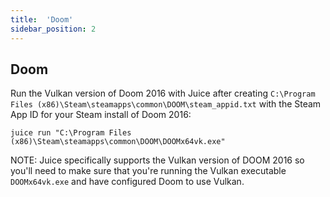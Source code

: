 ```yaml
---
title:  'Doom'
sidebar_position: 2
---
```


## Doom

Run the Vulkan version of Doom 2016 with Juice after creating `C:\Program Files (x86)\Steam\steamapps\common\DOOM\steam_appid.txt` with the Steam App ID for your Steam install of Doom 2016:

~~~
juice run "C:\Program Files (x86)\Steam\steamapps\common\DOOM\DOOMx64vk.exe"
~~~

NOTE: Juice specifically supports the Vulkan version of DOOM 2016 so you'll need to make sure that you're running the Vulkan executable `DOOMx64vk.exe` and have configured Doom to use Vulkan.
